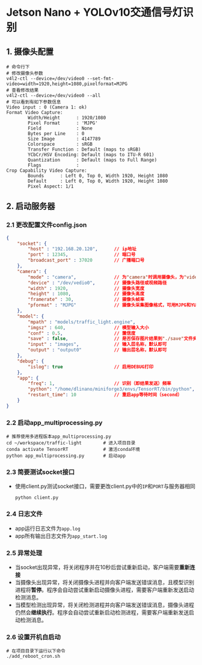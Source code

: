 # Jetson Nano + YOLOv10交通信号灯识别

## 1. 摄像头配置

```shell
# 命令行下
# 修改摄像头参数
v4l2-ctl --device=/dev/video0 --set-fmt-video=width=1920,height=1080,pixelformat=MJPG
# 查看修改结果
v4l2-ctl --device=/dev/video0 --all
# 可以看到有如下参数信息
Video input : 0 (Camera 1: ok)
Format Video Capture:
        Width/Height      : 1920/1080
        Pixel Format      : 'MJPG'
        Field             : None
        Bytes per Line    : 0
        Size Image        : 4147789
        Colorspace        : sRGB
        Transfer Function : Default (maps to sRGB)
        YCbCr/HSV Encoding: Default (maps to ITU-R 601)
        Quantization      : Default (maps to Full Range)
        Flags             : 
Crop Capability Video Capture:
        Bounds      : Left 0, Top 0, Width 1920, Height 1080
        Default     : Left 0, Top 0, Width 1920, Height 1080
        Pixel Aspect: 1/1
```

## 2. 启动服务器

### 2.1 更改配置文件config.json

```json
{
    "socket": {
        "host" : "192.168.20.120",      // ip地址
        "port" : 12345,                 // 端口号
        "broadcast_port" : 37020        // 广播端口号
    },
    "camera": {
        "mode" : "camera",              // 为"camera"时调用摄像头，为"video"时使用本地视频测试
        "device" : "/dev/vedio0",       // 摄像头路径或视频路径
        "width" : 1920,                 // 摄像头宽度
        "height" : 1080,                // 摄像头高度
        "framerate" : 30,               // 摄像头帧率
        "pformat" : "MJPG"              // 摄像头采集图像格式，可用MJPG和YUYV格式，使用MJPG速度更快
    },
    "model": {
        "mpath" : "models/traffic_light.engine",
        "imgsz" : 640,                  // 模型输入大小
        "conf" : 0.5,                   // 置信度
        "save" : false,                 // 是否保存图片结果到"./save"文件夹下
        "input" : "images",             // 输入层名称，默认即可
        "output" : "output0"            // 输出层名称，默认即可
    },
    "debug": {
        "islog": true                   // 启用DEBUG打印
    },
    "app": {
        "freq": 1,                      // 识别（即结果发送）频率
        "python": "/home/dlinano/miniforge3/envs/TensorRT/bin/python",
        "restart_time": 10              // 重启app等待时间（second）
    }
}
```

### 2.2 启动app_multiprocessing.py

```shell
# 推荐使用多进程版本app_multiprocessing.py
cd ~/workspace/traffic-light        # 进入项目目录
conda activate TensorRT             # 激活conda环境
python app_multiprocessing.py       # 启动app
```

### 2.3 简要测试socket接口

- 使用client.py测试socket接口，需要更改client.py中的`IP`和`PORT`与服务器相同
    ```shell
    python client.py
    ```

### 2.4 日志文件

- app运行日志文件为`app.log`
- app所有输出日志文件为`app_start.log`

### 2.5 异常处理

- 当socket出现异常，将关闭程序并在10秒后尝试重新启动，客户端需要**重新连接**
- 当摄像头出现异常，将关闭摄像头进程并向客户端发送错误消息，且模型识别进程将**暂停**。程序会自动尝试重新启动摄像头进程，需要客户端重新发送启动检测消息。
- 当模型检测出现异常，将关闭检测进程并向客户端发送错误消息，摄像头进程仍然会**继续执行**。程序会自动尝试重新启动检测进程，需要客户端重新发送启动检测消息。

### 2.6 设置开机自启动

```shell
# 在项目目录下运行以下命令
./add_reboot_cron.sh
```
